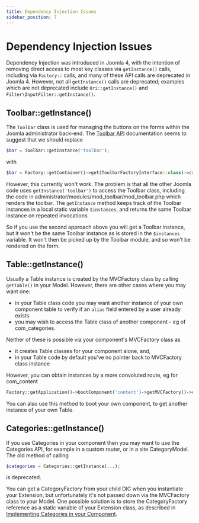 ```yaml
---
title: Dependency Injection Issues
sidebar_position: 7
---
```

# Dependency Injection Issues
Dependency Injection was introduced in Joomla 4, with the intention of removing direct access to most key classes via `getInstance()` calls, including via `Factory::` calls, and many of these API calls are deprecated in Joomla 4. However, not all `getInstance()` calls are deprecated; examples which are not deprecated include `Uri::getInstance()` and `Filter\InputFilter::getInstance()`. 

## Toolbar::getInstance()
The `Toolbar` class is used for managing the buttons on the forms within the Joomla administrator back-end. The [Toolbar API](https://api.joomla.org/cms-4/classes/Joomla-CMS-Toolbar-Toolbar.html) documentation seems to suggest that we should replace 
```php
$bar = Toolbar::getInstance('toolbar');
```
with
```php
$bar = Factory::getContainer()->get(ToolbarFactoryInterface::class)->createToolbar('toolbar');
```
However, this currently won't work. The problem is that all the other Joomla code uses `getInstance('toolbar')` to access the Toolbar class, including the code in administrator/modules/mod_toolbar/mod_toolbar.php which renders the toolbar. The `getInstance` method keeps track of the Toolbar instances in a local static variable `$instances`, and returns the same Toolbar instance on repeated invocations.

So if you use the second approach above you will get a Toolbar instance, but it won't be the same Toolbar instance as is stored in the `$instances` variable. It won't then be picked up by the Toolbar module, and so won't be rendered on the form. 

## Table::getInstance()
Usually a Table instance is created by the MVCFactory class by calling `getTable()` in your Model. However, there are other cases where you may want one:
- in your Table class code you may want another instance of your own component table to verify if an `alias` field entered by a user already exists
- you may wish to access the Table class of another component - eg of com_categories.

Neither of these is possible via your component's MVCFactory class as 
- it creates Table classes for your component alone, and,
- in your Table code by default you've no pointer back to MVCFactory class instance

However, you can obtain instances by a more convoluted route, eg for com_content 
```php
Factory::getApplication()->bootComponent('content')->getMVCFactory()->createTable($name, $prefix, $config);
```
You can also use this method to boot your own component, to get another instance of your own Table.

## Categories::getInstance()
If you use Categories in your component then you may want to use the Categories API, for example in a custom router, or in a site CategoryModel. The old method of calling
```php
$categories = Categories::getInstance(...); 
```
is deprecated.

You can get a CategoryFactory from your child DIC when you instantiate your Extension, but unfortunately it's not passed down via the MVCFactory class to your Model. One possible solution is to store the CategoryFactory reference as a static variable of your Extension class, as described in [Implementing Categories in your Component](../../using-core-functions/categories/implementing-categories-in-components.md).